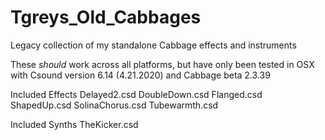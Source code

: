 # Tgreys_Old_Cabbages
Legacy collection of my standalone Cabbage effects and instruments

These *should* work across all platforms, but have only been tested in OSX
with Csound version 6.14 (4.21.2020) and Cabbage beta 2.3.39

Included Effects
	Delayed2.csd
	DoubleDown.csd
	Flanged.csd
	ShapedUp.csd
	SolinaChorus.csd
	Tubewarmth.csd

Included Synths
	TheKicker.csd
